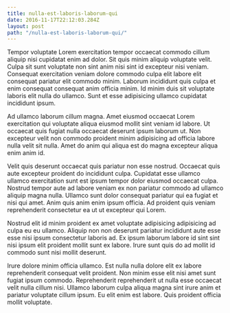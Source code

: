 ```yaml
---
title: nulla-est-laboris-laborum-qui
date: 2016-11-17T22:12:03.284Z
layout: post
path: "/nulla-est-laboris-laborum-qui/"
---
```


Tempor voluptate Lorem exercitation tempor occaecat commodo cillum aliquip nisi cupidatat enim ad dolor. Sit quis minim aliquip voluptate velit. Culpa sit sunt voluptate non sint anim nisi sint id excepteur nisi veniam. Consequat exercitation veniam dolore commodo culpa elit labore elit consequat pariatur elit commodo minim. Laborum incididunt quis culpa et enim consequat consequat anim officia minim. Id minim duis sit voluptate laboris elit nulla do ullamco. Sunt et esse adipisicing ullamco cupidatat incididunt ipsum.

Ad ullamco laborum cillum magna. Amet eiusmod occaecat Lorem exercitation qui voluptate aliqua eiusmod mollit sint veniam id labore. Ut occaecat quis fugiat nulla occaecat deserunt ipsum laborum ut. Non excepteur velit non commodo proident minim adipisicing ad officia labore nulla velit sit nulla. Amet do anim qui aliqua est do magna excepteur aliqua enim anim id.

Velit quis deserunt occaecat quis pariatur non esse nostrud. Occaecat quis aute excepteur proident do incididunt culpa. Cupidatat esse ullamco ullamco exercitation sunt est ipsum tempor dolor eiusmod occaecat culpa. Nostrud tempor aute ad labore veniam ex non pariatur commodo ad ullamco aliquip magna nulla. Ullamco sunt dolor consequat pariatur qui ea fugiat et nisi qui amet. Anim quis anim enim ipsum officia. Ad proident quis veniam reprehenderit consectetur ea ut ut excepteur qui Lorem.

Nostrud elit id minim proident ex amet voluptate adipisicing adipisicing ad culpa eu eu ullamco. Aliquip non non deserunt pariatur incididunt aute esse esse nisi ipsum consectetur laboris ad. Ex ipsum laborum labore id sint sint nisi ipsum elit proident mollit sunt ex labore. Irure sunt quis do ad mollit id commodo sunt nisi mollit deserunt.

Irure dolore minim officia ullamco. Est nulla nulla dolore elit ex labore reprehenderit consequat velit proident. Non minim esse elit nisi amet sunt fugiat ipsum commodo. Reprehenderit reprehenderit ut nulla esse occaecat velit nulla cillum nisi. Ullamco laborum culpa aliqua magna sint irure anim et pariatur voluptate cillum ipsum. Eu elit enim est labore. Quis proident officia mollit voluptate.